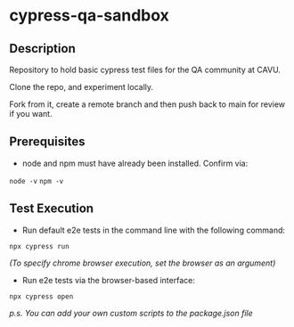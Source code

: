 # cypress-qa-sandbox

## Description

Repository to hold basic cypress test files for the QA community at CAVU.

Clone the repo, and experiment locally.

Fork from it, create a remote branch and then push back to main for review if you want.

## Prerequisites

- node and npm must have already been installed. Confirm via:

```node -v```
```npm -v```

## Test Execution

- Run default e2e tests in the command line with the following command:

```npx cypress run```

*(To specify chrome browser execution, set the browser as an argument)*

- Run e2e tests via the browser-based interface:

```npx cypress open```

*p.s. You can add your own custom scripts to the package.json file*